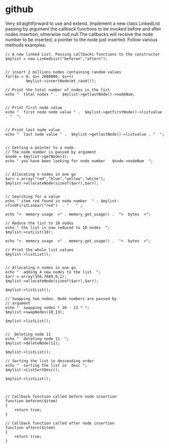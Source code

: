 # github

Very straightforward to use and extend.
Implement a new class LinkedList passing by argument the callback functions to be invoked before and after nodes insertion, otherwise null,null.The callbacks will receive the node number to be inserted, a pointer to the node just inserted. Follow various methods examples.




    // A new linked List. Passing callbacks functions to the constructor
    $mylist = new LinkedList("beforen","aftern");
   
   
    // insert 2 millions nodes containing random values
    for($x = 0; $x< 2000000; $x++)
             $mylist->insertNode(mt_rand());
  
    // Print the total number of nodes in the list
    echo "  total nodes " .  $mylist->getlastNode()->nodeNum; 
  

    // Print first node value
    echo "  first node node value " .  $mylist->getfirstNode()->listvalue . "  ";
   
    
    // Print last node value
    echo "  last node value " .  $mylist->getlastNode()->listvalue . "  ";
    

    // Getting a pointer to a node.
    // The node number is passed by argument
    $node = $mylist->getNode(3);
    echo " you have been looking for node number   $node->nodeNum  ";
    
    
    // Allocating n nodes in one go 
    $arr = array("red","blue","yellow","white");
    $mylist->allocateNode(sizeof($arr),$arr);


    // Searching for a value
    echo " item red found in node number  " . $mylist->findFirstLinear("red")  . "   " ;

    echo ">  memory usage  <" . memory_get_usage() .  ">  bytes  <";
    
    // Reduce the list to 10 nodes
    echo " the list is now reduced to 10 nodes  ";
    $mylist->cutList(10);
   
    echo ">  memory usage  <" . memory_get_usage() .  ">  bytes  <";
    
    // Print the whole list values
    $mylist->listList();
   
 
    // Allocating n nodes in one go
    echo "  adding 4 new nodes to the list  ";
    $arr = array(356,7689,0,1);
    $mylist->allocateNode(sizeof($arr),$arr);
    
    $mylist->listList();
    
    // Swapping two nodes. Node numbers are passed by
    // argument
    echo "  swapping nodes * 10 - 13 * ";
    $mylist->swapNodes(10,13);
    
    $mylist->listList();
    
    
    //  Deleting node 11
    echo "  deleting node 11  ";
    $mylist->deleteNode(11);

    $mylist->listList();
    
    // Sorting the list in descending order
    echo "  sorting the list in  desc ";
    $mylist->ListSortDesc();
  
    $mylist->listList();
     
     
     
    // Callback function called before node insertion
    function beforen($item)
    { 
        return true;
    } 
    
    // Callback function called after node insertion
    function aftern($item)
    {
        return true;
    } 


 
